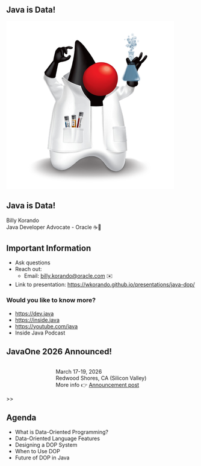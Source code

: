 ## Java is Data!

![](images/lab-duke.png)

>>

## Java is Data!

Billy Korando 
<br/>
Java Developer Advocate - Oracle ☕️🥑
<br/>

>>

## Important Information

* Ask questions
* Reach out: 
    * Email: billy.korando@oracle.com ✉️
* Link to presentation: https://wkorando.github.io/presentations/java-dop/

>>

### Would you like to know more?

* https://dev.java
* https://inside.java
* https://youtube.com/java 
* Inside Java Podcast

>>

## JavaOne 2026 Announced!


<div style="text-align: center;">
    <div style="display: inline-block; text-align: left;">

March 17-19, 2026 
<br/>
Redwood Shores, CA (Silicon Valley)
<br/>
More info 👉 [Announcement post](https://inside.java/2025/08/04/javaone-returns-2026/)
</div>
</div>
>>

## Agenda
* What is Data-Oriented Programming?
* Data-Oriented Language Features
* Designing a DOP System
* When to Use DOP
* Future of DOP in Java
